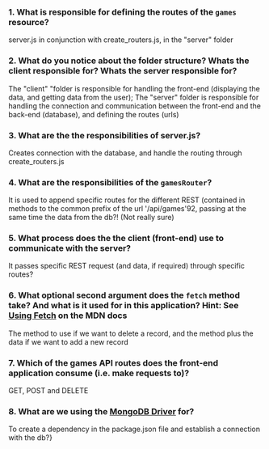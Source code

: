 ### 1. What is responsible for defining the routes of the `games` resource?
server.js in conjunction with create_routers.js, in the "server" folder

### 2. What do you notice about the folder structure?  Whats the client responsible for? Whats the server responsible for?
The "client" "folder is responsible for handling the front-end (displaying the data, and getting data from the user);
The "server" folder is responsible for handling the connection and communication between the front-end and the back-end (database), and defining the routes (urls)

### 3. What are the the responsibilities of server.js?
Creates connection with the database, and handle the routing through create_routers.js

### 4. What are the responsibilities of the `gamesRouter`?
It is used to append specific routes for the different REST (contained in methods to the common prefix of the url '/api/games\'92, passing at the same time the data from the db?!
(Not really sure)

### 5. What process does the the client (front-end) use to communicate with the server?
It passes specific REST request (and data, if required) through specific routes?

### 6. What optional second argument does the `fetch` method take? And what is it used for in this application? Hint: See [Using Fetch](https://developer.mozilla.org/en-US/docs/Web/API/Fetch_API/Using_Fetch) on the MDN docs
The method to use if we want to delete a record, and the method plus the data if we want to add a new record

### 7. Which of the games API routes does the front-end application consume (i.e. make requests to)?
GET, POST and DELETE

### 8. What are we using the [MongoDB Driver](http://mongodb.github.io/node-mongodb-native/) for?
To create a dependency in the package.json file and establish a connection with the db?}
